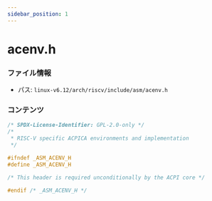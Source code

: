 ```yaml
---
sidebar_position: 1
---
```

# acenv.h

### ファイル情報

- パス: `linux-v6.12/arch/riscv/include/asm/acenv.h`

### コンテンツ

```h
/* SPDX-License-Identifier: GPL-2.0-only */
/*
 * RISC-V specific ACPICA environments and implementation
 */

#ifndef _ASM_ACENV_H
#define _ASM_ACENV_H

/* This header is required unconditionally by the ACPI core */

#endif /* _ASM_ACENV_H */

```

